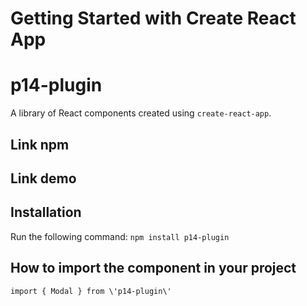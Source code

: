 # Getting Started with Create React App

# p14-plugin
A library of React components created using `create-react-app`.

## Link npm

## Link demo

## Installation
Run the following command:
`npm install p14-plugin`

## How to import the component in your project
`import { Modal } from \'p14-plugin\'`
